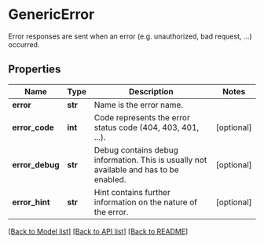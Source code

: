 # GenericError

Error responses are sent when an error (e.g. unauthorized, bad request, ...) occurred.
## Properties
Name | Type | Description | Notes
------------ | ------------- | ------------- | -------------
**error** | **str** | Name is the error name. | 
**error_code** | **int** | Code represents the error status code (404, 403, 401, ...). | [optional] 
**error_debug** | **str** | Debug contains debug information. This is usually not available and has to be enabled. | [optional] 
**error_hint** | **str** | Hint contains further information on the nature of the error. | [optional] 

[[Back to Model list]](../README.md#documentation-for-models) [[Back to API list]](../README.md#documentation-for-api-endpoints) [[Back to README]](../README.md)


